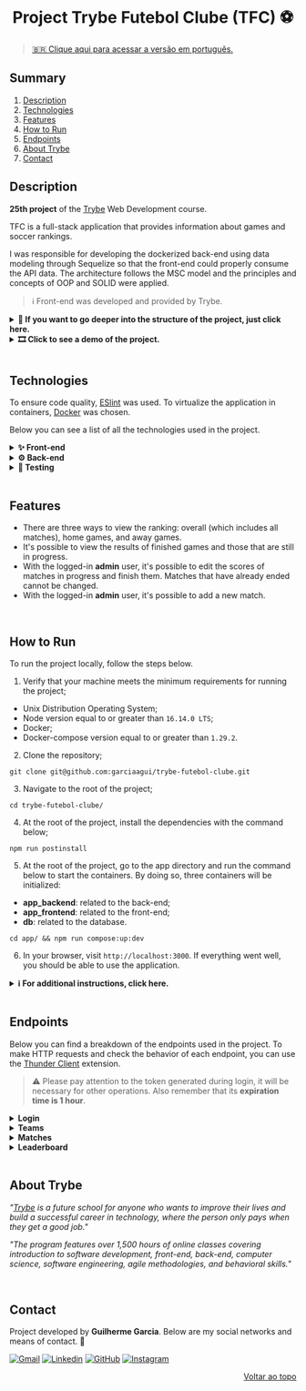 <a name="readme-top"></a>

<h1 align="center">Project Trybe Futebol Clube (TFC) ⚽</h1>

> [🇧🇷 Clique aqui para acessar a versão em português.](README_pt-br.md)

## Summary

<ol>
  <li><a href="#description">Description</a></li>
  <li><a href="#technologies">Technologies</a></li>
  <li><a href="#features">Features</a></li>
  <li><a href="#how-to-run">How to Run</a></li>
  <li><a href="#endpoints">Endpoints</a></li>
  <li><a href="#about-trybe">About Trybe</a></li>
  <li><a href="#contact">Contact</a></li>
</ol>

## Description

**25th project** of the [Trybe][trybe-site-url] Web Development course.

TFC is a full-stack application that provides information about games and soccer rankings.

I was responsible for developing the dockerized back-end using data modeling through Sequelize so that the front-end could properly consume the API data. The architecture follows the MSC model and the principles and concepts of OOP and SOLID were applied.

> ℹ️ Front-end was developed and provided by Trybe.

<details>
  <summary><strong> 🧱 If you want to go deeper into the structure of the project, just click here.</strong></summary><br />

The project consists of 4 entities:

1️⃣ **Database:**

- It is a pre-configured MySQL docker container in the `docker-compose` file through a service defined as `db`.
- It is responsible for providing data to the back-end service.
- You can also connect to a MySQL client (Workbench, Beekeeper, DBeaver, etc.), using the credentials configured in the `docker-compose` file for the `db` service.

2️⃣ **Back-end:**

- Runs on port `3001` of `localhost`, which is the default port for the front-end to make requests;
- The application is initialized from the `app/backend/src/server.ts` file;
- `express` is executed and the application listens on the port from the environment variables;
- All extra dependencies (such as `joi`, `boom`, `express-async-errors`, etc.) must be listed in `app/backend/packages.npm`.

3️⃣ **Front-end:**

- Runs on port `3000` of `localhost`;
- The front-end communicates with the back-end service through the URL `http://localhost:3001`.

4️⃣ **Docker:**

- The `docker-compose` file is responsible for joining all containerized services (backend, frontend, and db) and running the entire project with the command `npm run compose:up` or `npm run compose:up:dev`.

</details>

<details>
  <summary><strong> 🎞️ Click to see a demo of the project.</strong></summary><br />
  
  https://user-images.githubusercontent.com/70448374/216853287-5550cb20-0d01-42da-85c4-c1fc1551faa7.mp4

</details>

<br/>

## Technologies

To ensure code quality, [ESlint][eslint-url] was used. To virtualize the application in containers, [Docker][docker-url] was chosen.

Below you can see a list of all the technologies used in the project.

<details>
  <summary><strong>✨ Front-end</strong></summary><br />

- [HTML5][html5-url]
- [CSS3][css3-url]
- [JavaScript][javascript-url]
- [React.js][react-url]
- [React Router][react-router-url]
- [Axios][axios-url]
- [dotenv][dotenv-url]

---

</details>

<details>
  <summary><strong>⚙️ Back-end</strong></summary><br />

- [Node.js][node-url]
- [Typescript][typescript-url]
- [MySQL][mysql-url]
- [Express][express-url]
- [Sequelize][sequelize-url]
- [JWT][jwt-url]
- [Bcryptjs][bcryptjs-url]
- [dotenv][dotenv-url]

---

</details>

<details>
  <summary><strong>🧪 Testing</strong></summary><br />

- [Chai][chai-url]
- [Mocha][mocha-url]
- [Sinon.js][sinon-url]

---

</details>

<br/>

## Features

<ul>
  <li>There are three ways to view the ranking: overall (which includes all matches), home games, and away games.</li>
  <li>It's possible to view the results of finished games and those that are still in progress.</li>
  <li>With the logged-in <strong>admin</strong> user, it's possible to edit the scores of matches in progress and finish them. Matches that have already ended cannot be changed.</li>
  <li>With the logged-in <strong>admin</strong> user, it's possible to add a new match.</li>
</ul>

<br/>

## How to Run

To run the project locally, follow the steps below.

1. Verify that your machine meets the minimum requirements for running the project;

- Unix Distribution Operating System;
- Node version equal to or greater than `16.14.0 LTS`;
- Docker;
- Docker-compose version equal to or greater than `1.29.2`.

2. Clone the repository;

```
git clone git@github.com:garciaagui/trybe-futebol-clube.git
```

3. Navigate to the root of the project;

```
cd trybe-futebol-clube/
```

4. At the root of the project, install the dependencies with the command below;

```
npm run postinstall
```

5. At the root of the project, go to the app directory and run the command below to start the containers. By doing so, three containers will be initialized:

- **app_backend**: related to the back-end;
- **app_frontend**: related to the front-end;
- **db**: related to the database.

```
cd app/ && npm run compose:up:dev
```

6. In your browser, visit `http://localhost:3000`. If everything went well, you should be able to use the application.

<details>
  <summary><strong> ℹ️ For additional instructions, click here.</strong></summary><br />

- To run the back-end tests, go to the `app/backend/` directory and use the command below.

```
npm run test:coverage
```

- To start the application outside the container and connect to your local database, follow the steps below.

1. Go to the `app/backend/` directory;
2. Rename the `.env.example` file to `.env`;
3. Configure the values according to the scenario of your environment (database credentials, desired secrets, etc.).

</details>

<br/>

## Endpoints

Below you can find a breakdown of the endpoints used in the project. To make HTTP requests and check the behavior of each endpoint, you can use the [Thunder Client](https://www.thunderclient.com/) extension.

> ⚠️ Please pay attention to the token generated during login, it will be necessary for other operations. Also remember that its **expiration time is 1 hour**.

<details>
  <summary><strong>Login</strong></summary>

### POST /login

- Validates the user's login and returns a token generated with jsonwebtoken (JWT).
- The generated token must be inserted in the `Authorization` Header to authenticate other operations. Remember to save it and keep in mind that its **expiration time is 1 hour**.
- URL: `http://localhost:3001/login`
- The request body must have the following format:

```
{
  "email": "string",
  "password": "string"
}
```

### GET /login/validate

- Validates the user's login and returns the user's `role` (admin or user).
- 🔑 The token is validated on this endpoint.
- URL: `http://localhost:3001/login/validate`

---

</details>

<details>
  <summary><strong>Teams</strong></summary>
  
### GET /teams
- Returns all teams registered in the database.
- URL: `http://localhost:3001/teams`

### GET /teams/:id

- Returns the team according to the id passed in the endpoint.
- Example URL: `http://localhost:3001/teams/1`

---

</details>
  
<details>
  <summary><strong>Matches</strong></summary>
  
### GET /matches
- Returns all matches registered in the database.
- URL: `http://localhost:3001/matches`

### POST /matches

- Registers a new match.
- 🔑 The token is validated in this endpoint.
- URL: `http://localhost:3001/matches`
- The request body must have the following format:

```
{
  "homeTeamId": number, // The value must be the id of the home team
  "awayTeamId": number, // The value must be the id of the away team
  "homeTeamGoals": number,
  "awayTeamGoals": number,
}
```

### PATCH /matches/:id

- Updates the score of the match whose id was passed in the endpoint.
- Example URL: `http://localhost:3001/matches/42`
- The request body must have the following format:

```
{
  "homeTeamGoals": number,
  "awayTeamGoals": number
}
```

### PATCH /matches/:id/finish

- Finishes the match whose id was passed in the endpoint.
- Example URL: `http://localhost:3001/matches/42/finish`
- No request body is needed.

---

</details>

<details>
  <summary><strong>Leaderboard</strong></summary>
  
### GET /leaderboard
- Returns the overall classification of the championship (considers all matches).
- URL: `http://localhost:3001/leaderboard`

### GET /leaderboard/home

- Returns the classification based only on matches played at home.
- URL: `http://localhost:3001/leaderboard/home`

### GET /leaderboard/away

- Returns the classification based only on matches played away.
- URL: `http://localhost:3001/leaderboard/away`

---

</details>

<br/>

## About Trybe

_"[Trybe][trybe-site-url] is a future school for anyone who wants to improve their lives and build a successful career in technology, where the person only pays when they get a good job."_

_"The program features over 1,500 hours of online classes covering introduction to software development, front-end, back-end, computer science, software engineering, agile methodologies, and behavioral skills."_

<br/>

## Contact

Project developed by **Guilherme Garcia**. Below are my social networks and means of contact. 🤘

[![Gmail][gmail-badge]][gmail-url]
[![Linkedin][linkedin-badge]][linkedin-url]
[![GitHub][github-badge]][github-url]
[![Instagram][instagram-badge]][instagram-url]

<p align="right"><a href="#readme-top">Voltar ao topo</a></p>

<!-- MARKDOWN LINKS & IMAGES -->

[trybe-site-url]: https://www.betrybe.com/
[axios-url]: https://axios-http.com/docs/intro
[bcryptjs-url]: https://www.npmjs.com/package/bcryptjs
[chai-url]: https://www.chaijs.com/
[cors-url]: https://www.npmjs.com/package/cors
[css3-url]: https://developer.mozilla.org/en-US/docs/Web/CSS
[docker-url]: https://www.docker.com/
[dotenv-url]: https://www.dotenv.org/
[eslint-url]: https://eslint.org/
[express-url]: https://expressjs.com/
[html5-url]: https://developer.mozilla.org/en-US/docs/Web/HTML
[javascript-url]: https://developer.mozilla.org/en-US/docs/Web/JavaScript
[jest-url]: https://jestjs.io/
[jwt-url]: https://jwt.io/
[mocha-url]: https://mochajs.org/
[mysql-url]: https://www.mysql.com/
[node-url]: https://nodejs.org/en/
[react-url]: https://reactjs.org/
[react-router-url]: https://reactrouter.com/en/main
[sequelize-url]: https://sequelize.org/
[sinon-url]: https://sinonjs.org/
[typescript-url]: https://www.typescriptlang.org/
[gmail-badge]: https://img.shields.io/badge/Gmail-D14836?style=for-the-badge&logo=gmail&logoColor=white
[gmail-url]: mailto:garciaguig@gmail.com
[linkedin-badge]: https://img.shields.io/badge/LinkedIn-0077B5?style=for-the-badge&logo=linkedin&logoColor=white
[linkedin-url]: https://www.linkedin.com/in/garciaagui/
[github-badge]: https://img.shields.io/badge/GitHub-100000?style=for-the-badge&logo=github&logoColor=white
[github-url]: https://github.com/garciaagui
[instagram-badge]: https://img.shields.io/badge/Instagram-E4405F?style=for-the-badge&logo=instagram&logoColor=white
[instagram-url]: https://www.instagram.com/garciaagui/
